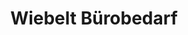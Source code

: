 ---
title: "Wiebelt Bürobedarf"
url: /villingen-schwenningen/wiebelt-buerobedarf/
shop: Schreibwaren
---